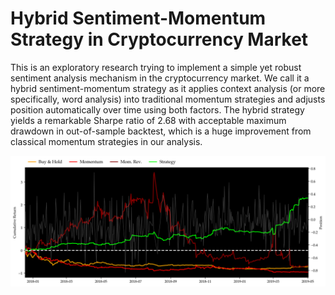 # Hybrid Sentiment-Momentum Strategy in Cryptocurrency Market

This is an exploratory research trying to implement a simple yet robust sentiment analysis mechanism in the cryptocurrency market. We call it a hybrid sentiment-momentum strategy as it applies context analysis (or more specifically, word analysis) into traditional momentum strategies and adjusts position automatically over time using both factors. The hybrid strategy yields a remarkable Sharpe ratio of 2.68 with acceptable maximum drawdown in out-of-sample backtest, which is a huge improvement from classical momentum strategies in our analysis.

![](misc/performance.png)